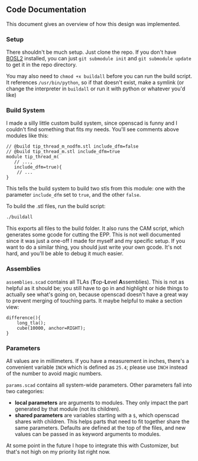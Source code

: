 ## Code Documentation

This document gives an overview of how this design was implemented.

### Setup

There shouldn't be much setup. Just clone the repo. If you don't have [BOSL2](https://github.com/BelfrySCAD/BOSL2) installed, you can just `git submodule init` and `git submodule update` to get it in the repo directory.

You may also need to `chmod +x buildall` before you can run the build script. It references `/usr/bin/python`, so if that doesn't exist, make a symlink (or change the interpreter in `buildall` or run it with python or whatever you'd like)

### Build System

I made a silly little custom build system, since openscad is funny and I couldn't find something that fits my needs.
You'll see comments above modules like this:

```openscad
// @build tip_thread_m_nodfm.stl include_dfm=false
// @build tip_thread_m.stl include_dfm=true
module tip_thread_m(
   // ...,
   include_dfm=true){
    // ...
}
```

This tells the build system to build two stls from this module: one with the parameter `include_dfm` set to `true`, and the other `false`.

To build the .stl files, run the build script:

```bash
./buildall
```

This exports all files to the build folder. It also runs the CAM script, which generates some gcode for cutting the EPP. This is not well documented since it was just a one-off I made for myself and my specific setup. If you want to do a similar thing, you should just write your own gcode. It's not hard, and you'll be able to debug it much easier.

### Assemblies

`assemblies.scad` contains all TLAs (**T**op-**L**evel **A**ssemblies). This is not as helpful as it should be; you still have to go in and highlight or hide things to actually see what's going on, because openscad doesn't have a great way to prevent merging of touching parts.
It maybe helpful to make a section view:

```openscad
difference(){
    long_tla();
    cube(10000, anchor=RIGHT);
}
```

### Parameters

All values are in millimeters. If you have a measurement in inches, there's a convenient variable `INCH` which is defined as `25.4`; please use `INCH` instead of the number to avoid magic numbers.

`params.scad` contains all system-wide parameters. Other parameters fall into two categories:
 - **local parameters** are arguments to modules. They only impact the part generated by that module (not its children).
 - **shared parameters** are variables starting with a `$`, which openscad shares with children. This helps parts that need to fit together share the same parameters. Defaults are defined at the top of the files, and new values can be passed in as keyword arguments to modules.

At some point in the future I hope to integrate this with Customizer, but that's not high on my priority list right now.